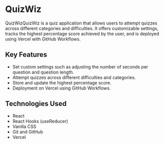 # QuizWiz

QuizWizQuizWiz is a quiz application that allows users to attempt quizzes across different categories and difficulties. It offers customizable settings, tracks the highest percentage score achieved by the user, and is deployed using Vercel with GitHub Workflows.

## Key Features

- Set custom settings such as adjusting the number of seconds per question and question length.
- Attempt quizzes across different difficulties and categories.
- Store and update the highest percentage score.
- Deployment on Vercel using GitHub Workflows.

## Technologies Used

- React
- React Hooks (useReducer)
- Vanilla CSS
- Git and GitHub
- Vercel
